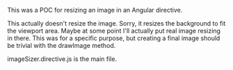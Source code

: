 This was a POC for resizing an image in an Angular directive.  

This actually doesn't resize the image.  Sorry, it resizes the background to fit the viewport area.  Maybe at some point I'll actually put real image resizing in there.  This was for a specific purpose, but creating a final image should be trivial with the drawImage method.  

imageSizer.directive.js is the main file.